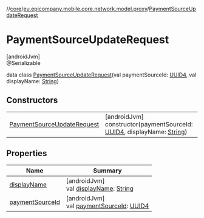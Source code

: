 //[core](../../../index.md)/[eu.epicompany.mobile.core.network.model.proxy](../index.md)/[PaymentSourceUpdateRequest](index.md)

# PaymentSourceUpdateRequest

[androidJvm]\
@Serializable

data class [PaymentSourceUpdateRequest](index.md)(val paymentSourceId: [UUID4](../../eu.epicompany.mobile.core.datatypes/index.md#545543244%2FClasslikes%2F-1060529556), val displayName: [String](https://kotlinlang.org/api/latest/jvm/stdlib/kotlin/-string/index.html))

## Constructors

| | |
|---|---|
| [PaymentSourceUpdateRequest](-payment-source-update-request.md) | [androidJvm]<br>constructor(paymentSourceId: [UUID4](../../eu.epicompany.mobile.core.datatypes/index.md#545543244%2FClasslikes%2F-1060529556), displayName: [String](https://kotlinlang.org/api/latest/jvm/stdlib/kotlin/-string/index.html)) |

## Properties

| Name | Summary |
|---|---|
| [displayName](display-name.md) | [androidJvm]<br>val [displayName](display-name.md): [String](https://kotlinlang.org/api/latest/jvm/stdlib/kotlin/-string/index.html) |
| [paymentSourceId](payment-source-id.md) | [androidJvm]<br>val [paymentSourceId](payment-source-id.md): [UUID4](../../eu.epicompany.mobile.core.datatypes/index.md#545543244%2FClasslikes%2F-1060529556) |
